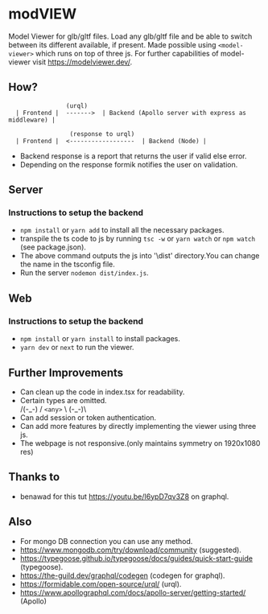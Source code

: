 # modVIEW
 Model Viewer for glb/gltf files. Load any glb/gltf file and be able to switch between its different available, if present. Made possible using `<model-viewer>` which runs on top of three js. For further capabilities of model-viewer visit https://modelviewer.dev/.
 
## How?
```             
                (urql)   
  | Frontend |  ------->  | Backend (Apollo server with express as middleware) |  
    
                 (response to urql)  
  | Frontend |  <------------------  | Backend (Node) |              
 ```
   * Backend response is a report that returns the user if valid else error.
   * Depending on the response formik notifies the user on validation.
## Server
### Instructions to setup the backend
   * `npm install` or `yarn add` to install all the necessary packages.
   * transpile the ts code to js by running `tsc -w` or `yarn watch` or `npm watch` (see package.json).
   * The above command outputs the js into '\dist' directory.You can change the name in the tsconfig file.
   * Run the server `nodemon dist/index.js`.

## Web 
 ### Instructions to setup the backend
   * `npm install` or `yarn install` to install packages.
   * `yarn dev` or `next` to run the viewer.
   
## Further Improvements
   * Can clean up the code in index.tsx for readability.
   * Certain types are omitted.         
    /(-_-) /  `<any>`  \ (-\_-)\
   * Can add session or token authentication.
   * Can add more features by directly implementing the viewer using three js.
   * The webpage is not responsive.(only maintains symmetry on 1920x1080 res)

## Thanks to 
   * benawad for this tut https://youtu.be/I6ypD7qv3Z8 on graphql.

## Also
  * For mongo DB connection you can use any method.
  * https://www.mongodb.com/try/download/community (suggested).
  * https://typegoose.github.io/typegoose/docs/guides/quick-start-guide (typegoose).
  * https://the-guild.dev/graphql/codegen (codegen for graphql).
  * https://formidable.com/open-source/urql/ (urql).
  * https://www.apollographql.com/docs/apollo-server/getting-started/ (Apollo)
